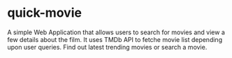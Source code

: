 # quick-movie
A simple Web Application that allows users to search for movies and view a few details about the film. It uses TMDb API to fetche movie list depending upon user queries. Find out latest trending movies or search a movie.
